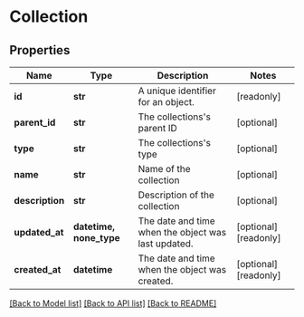 # Collection


## Properties
Name | Type | Description | Notes
------------ | ------------- | ------------- | -------------
**id** | **str** | A unique identifier for an object. | [readonly] 
**parent_id** | **str** | The collections&#39;s parent ID | [optional] 
**type** | **str** | The collections&#39;s type | [optional] 
**name** | **str** | Name of the collection | [optional] 
**description** | **str** | Description of the collection | [optional] 
**updated_at** | **datetime, none_type** | The date and time when the object was last updated. | [optional] [readonly] 
**created_at** | **datetime** | The date and time when the object was created. | [optional] [readonly] 

[[Back to Model list]](../../README.md#documentation-for-models) [[Back to API list]](../../README.md#documentation-for-api-endpoints) [[Back to README]](../../README.md)


